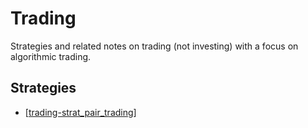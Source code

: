 # Trading
Strategies and related notes on trading (not investing) with a focus on algorithmic trading.

## Strategies
- [[trading-strat_pair_trading]]

[//begin]: # "Autogenerated link references for markdown compatibility"
[trading-strat_pair_trading]: trading-strat_pair_trading.md "Trading: Pair Trading"
[//end]: # "Autogenerated link references"